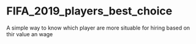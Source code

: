 # FIFA_2019_players_best_choice
A simple way to know which player are more situable for hiring based on thir value an wage

